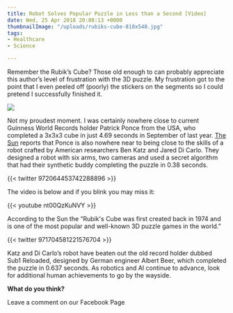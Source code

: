 ```yaml
---
title: Robot Solves Popular Puzzle in Less than a Second [Video]
date: Wed, 25 Apr 2018 20:08:13 +0000
thumbnailImage: "/uploads/rubiks-cube-810x540.jpg"
tags:
- Healthcare
- Science

---
```

Remember the Rubik’s Cube? Those old enough to can probably appreciate this author’s level of frustration with the 3D puzzle. My frustration got to the point that I even peeled off (poorly) the stickers on the segments so I could pretend I successfully finished it.

 [![](http://newsattorneys.staging.wpengine.com/wp-content/uploads/2018/04/rubiks-cube-1024x682.jpg)](http://newsattorneys.staging.wpengine.com/wp-content/uploads/2018/04/rubiks-cube.jpg) 

Not my proudest moment. I was certainly nowhere close to current Guinness World Records holder Patrick Ponce from the USA, who completed a 3x3x3 cube in just 4.69 seconds in September of last year. [The Sun](https://www.thesun.co.uk/tech/5763492/rubiks-cube-world-record-fastest-time-robot/) reports that Ponce is also nowhere near to being close to the skills of a robot crafted by American researchers Ben Katz and Jared Di Carlo. They designed a robot with six arms, two cameras and used a secret algorithm that had their synthetic buddy completing the puzzle in 0.38 seconds. 

{{< twitter 972064453742288896 >}}

The video is below and if you blink you may miss it: 

{{< youtube nt00QzKuNVY >}}

According to the Sun the “Rubik's Cube was first created back in 1974 and is one of the most popular and well-known 3D puzzle games in the world.” 

{{< twitter 971704581221576704 >}}

Katz and Di Carlo’s robot have beaten out the old record holder dubbed Sub1 Reloaded, designed by German engineer Albert Beer, which completed the puzzle in 0.637 seconds. As robotics and AI continue to advance, look for additional human achievements to go by the wayside.

**What do you think?**

Leave a comment on our Facebook Page